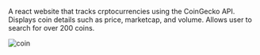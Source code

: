 A react website that tracks crptocurrencies using the CoinGecko API. Displays coin details such as price, marketcap, and volume.
Allows user to search for over 200 coins.

![coin](https://user-images.githubusercontent.com/47878915/172712258-d7342845-90fd-444c-a645-46f1e3f2aeb6.gif)
